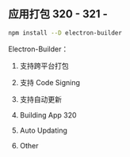 ## 应用打包 320 - 321 - 
```bash
npm install --D electron-builder
```
Electron-Builder：
1. 支持跨平台打包
2. 支持 Code Signing
3. 支持自动更新









15. Building App   320
16. Auto Updating
17. Other